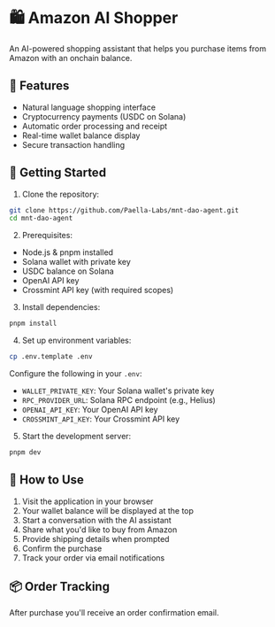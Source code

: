 # 🛍️ Amazon AI Shopper

An AI-powered shopping assistant that helps you purchase items from Amazon with an onchain balance.

## 🌟 Features

- Natural language shopping interface
- Cryptocurrency payments (USDC on Solana)
- Automatic order processing and receipt
- Real-time wallet balance display
- Secure transaction handling

## 🚀 Getting Started

1. Clone the repository:

```bash
git clone https://github.com/Paella-Labs/mnt-dao-agent.git 
cd mnt-dao-agent
```

2. Prerequisites:

- Node.js & pnpm installed
- Solana wallet with private key
- USDC balance on Solana
- OpenAI API key
- Crossmint API key (with required scopes)

3. Install dependencies:

```bash
pnpm install
```

4. Set up environment variables:

```bash
cp .env.template .env
```

Configure the following in your `.env`:
- `WALLET_PRIVATE_KEY`: Your Solana wallet's private key
- `RPC_PROVIDER_URL`: Solana RPC endpoint (e.g., Helius)
- `OPENAI_API_KEY`: Your OpenAI API key
- `CROSSMINT_API_KEY`: Your Crossmint API key

5. Start the development server:

```bash
pnpm dev
```

## 💬 How to Use

1. Visit the application in your browser
2. Your wallet balance will be displayed at the top
3. Start a conversation with the AI assistant
4. Share what you'd like to buy from Amazon
5. Provide shipping details when prompted
6. Confirm the purchase
7. Track your order via email notifications

## 📦 Order Tracking

After purchase you'll receive an order confirmation email.
